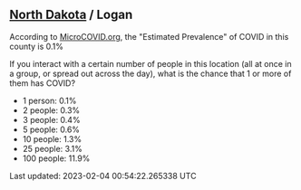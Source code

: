 
## [North Dakota](/united-states/north-dakota) / Logan

According to [MicroCOVID.org](http://microcovid.org),
the "Estimated Prevalence" of COVID in this county is 0.1%

If you interact with a certain number of people in this location
(all at once in a group, or spread out across the day), what is the chance that
1 or more of them has COVID?

- 1 person: 0.1%
- 2 people: 0.3%
- 3 people: 0.4%
- 5 people: 0.6%
- 10 people: 1.3%
- 25 people: 3.1%
- 100 people: 11.9%

Last updated: 2023-02-04 00:54:22.265338 UTC
